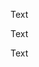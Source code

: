 Text

Text

Text

<!-- markdownlint-configure-file {
  "first-line-heading": false,
  "required-headings": {
    "headings": [
      "*"
    ]
  }
} -->
